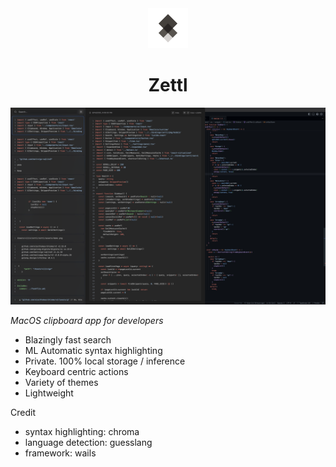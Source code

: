 <div align="center">
  <img src="/assets/icon.svg" alt="logo" height="64"/>
   <h1>Zettl</h1>
</div>

<p align="center">
  <img src="/assets/demo.png" alt="demo" />
</p>

_MacOS clipboard app for developers_

- Blazingly fast search
- ML Automatic syntax highlighting
- Private. 100% local storage / inference
- Keyboard centric actions
- Variety of themes
- Lightweight

Credit
- syntax highlighting: chroma
- language detection: guesslang
- framework: wails